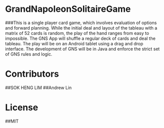 # GrandNapoleonSolitaireGame
###This is a single player card game, which involves evaluation of options and forward planning. While the initial deal and layout of the tableau with a matrix of 52 cards is random, the play of the hand ranges from easy to impossible. The GNS App will shuffle a regular deck of cards and deal the tableau. The play will be on an Android tablet using a drag and drop interface. The development of GNS will be in Java and enforce the strict set of GNS rules and logic.

# Contributors
##SOK HENG LIM
##Andrew Lin

# License 
##MIT
